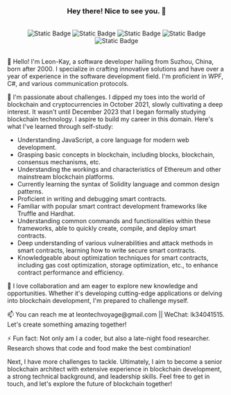 <h3 align="center">Hey there! Nice to see you. 👋</h3>
<br>
<div style="text-align: center;">
    <img alt="Static Badge" src="https://img.shields.io/badge/%20Skill-C%23-cyan"> 
    <img alt="Static Badge" src="https://img.shields.io/badge/%20Skill-Solidity-brightblue"> 
    <img alt="Static Badge" src="https://img.shields.io/badge/%20Skill-Hardhat-blue"> 
    <img alt="Static Badge" src="https://img.shields.io/badge/%20Skill-JavaScript-brightpurple"> 
    <img alt="Static Badge" src="https://img.shields.io/badge/%20Career-Smart%20Contract%20Engineer-red">
</div>
<br>


<p>👋 Hello! I'm Leon-Kay, a software developer hailing from Suzhou, China, born after 2000. I specialize in crafting innovative solutions and have over a year of experience in the software development field. I'm proficient in WPF, C#, and various communication protocols.</p>
<p>🧠 I'm passionate about challenges. I dipped my toes into the world of blockchain and cryptocurrencies in October 2021, slowly cultivating a deep interest. It wasn't until December 2023 that I began formally studying blockchain technology. I aspire to build my career in this domain. Here's what I've learned through self-study:</p>
<ul>
  <li>Understanding JavaScript, a core language for modern web development.</li>
  <li>Grasping basic concepts in blockchain, including blocks, blockchain, consensus mechanisms, etc.</li>
  <li>Understanding the workings and characteristics of Ethereum and other mainstream blockchain platforms.</li>
  <li>Currently learning the syntax of Solidity language and common design patterns.</li>
  <li>Proficient in writing and debugging smart contracts.</li>
  <li>Familiar with popular smart contract development frameworks like Truffle and Hardhat.</li>
  <li>Understanding common commands and functionalities within these frameworks, able to quickly create, compile, and deploy smart contracts.</li>
  <li>Deep understanding of various vulnerabilities and attack methods in smart contracts, learning how to write secure smart contracts.</li>
  <li>Knowledgeable about optimization techniques for smart contracts, including gas cost optimization, storage optimization, etc., to enhance contract performance and efficiency.</li>
</ul>
<p>🚀 I love collaboration and am eager to explore new knowledge and opportunities. Whether it's developing cutting-edge applications or delving into blockchain development, I'm prepared to challenge myself.</p>
<p>📫 You can reach me at leontechvoyage@gmail.com || WeChat: lk34041515. Let's create something amazing together!</p>
<p>⚡ Fun fact: Not only am I a coder, but also a late-night food researcher. Research shows that code and food make the best combination!</p>
<p>Next, I have more challenges to tackle. Ultimately, I aim to become a senior blockchain architect with extensive experience in blockchain development, a strong technical background, and leadership skills. Feel free to get in touch, and let's explore the future of blockchain together!</p>

